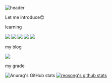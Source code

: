 




![header](https://capsule-render.vercel.app/api?type=transparent&color=auto&height=200&section=header&text=tomorrow=yesterday[+]today;&fontSize=50)


Let me introduce😊



learning
<p>
<a href="#" target="_blank"><img src="https://img.shields.io/badge/java-red?style=flat-square&logo=java&logoColor=007396"/></a>
<a href="#" target="_blank"><img src="https://img.shields.io/badge/mysql-green?style=flat-square&logo=MySQL&logoColor=007396"/></a>
<a href="#" target="_blank"><img src="https://img.shields.io/badge/oracle-blue?style=flat-square&logo=Oracle&logoColor=007396"/></a>
  <a href="#" target="_blank"><img src="https://img.shields.io/badge/html-pink?style=flat-square&logo=HTML5&logoColor=007396"/></a>
  <a href="#" target="_blank"><img src="https://img.shields.io/badge/JSP-red?style=flat-square&logo=oracle&logoColor=007396"/></a>
</p>

my blog
<p>
  <a href="https://blog.naver.com/ambition_1018" target="_blank">
    <img src="https://img.shields.io/badge/blog-green?style=for-the-badge&logo=n&logoColor=007396"/></a>
  
  </p>
  
  <p>
  my grade
  </p>
  <p>

![Anurag's GitHub stats](https://github-readme-stats.vercel.app/api?username=reosong&show_icons=true&theme=cobalt)
[![reosong's github stats](https://github-readme-stats.vercel.app/api/top-langs/?username=reosong&show_icons=true&hide_border=true&title_color=004386&icon_color=004386&layout=compact)](https://github.com/reosong)
  </p>
